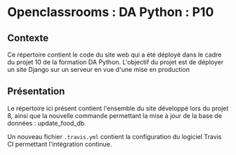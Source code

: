 # Openclassrooms : DA Python : P10

## Contexte

Ce répertoire contient le code du site web qui a été déployé dans le cadre du projet 10 de la formation DA Python.
L'objectif du projet est de déployer un site Django sur un serveur en vue d'une mise en production

## Présentation

Le répertoire ici présent contient l'ensemble du site développé lors du projet 8, ainsi que la nouvelle commande permettant la mise à jour de la base de données : update_food_db.

Un nouveau fichier `.travis.yml` contient la configuration du logiciel Travis CI permettant l'intégration continue.